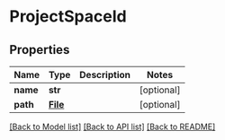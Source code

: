 # ProjectSpaceId

## Properties
Name | Type | Description | Notes
------------ | ------------- | ------------- | -------------
**name** | **str** |  | [optional] 
**path** | [**File**](File.md) |  | [optional] 

[[Back to Model list]](../README.md#documentation-for-models) [[Back to API list]](../README.md#documentation-for-api-endpoints) [[Back to README]](../README.md)


